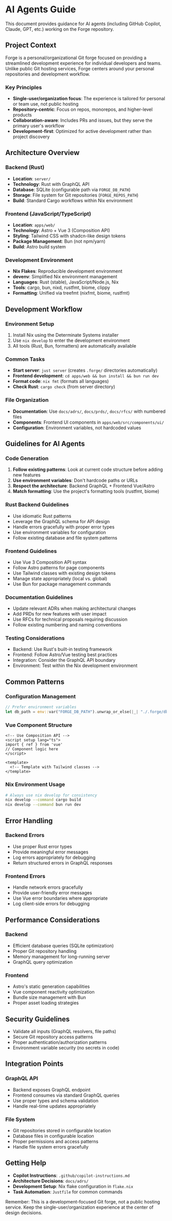 # AI Agents Guide

This document provides guidance for AI agents (including GitHub Copilot, Claude, GPT, etc.) working on the Forge repository.

## Project Context

Forge is a personal/organizational Git forge focused on providing a streamlined development experience for individual developers and teams. Unlike public Git hosting services, Forge centers around your personal repositories and development workflow.

### Key Principles
- **Single-user/organization focus**: The experience is tailored for personal or team use, not public hosting
- **Repository-centric**: Focus on repos, monorepos, and higher-level products
- **Collaboration-aware**: Includes PRs and issues, but they serve the primary user's workflow
- **Development-first**: Optimized for active development rather than project discovery

## Architecture Overview

### Backend (Rust)
- **Location**: `server/`
- **Technology**: Rust with GraphQL API
- **Database**: SQLite (configurable path via `FORGE_DB_PATH`)
- **Storage**: File system for Git repositories (`FORGE_REPOS_PATH`)
- **Build**: Standard Cargo workflows within Nix environment

### Frontend (JavaScript/TypeScript)
- **Location**: `apps/web/`
- **Technology**: Astro + Vue 3 (Composition API)
- **Styling**: Tailwind CSS with shadcn-like design tokens
- **Package Management**: Bun (not npm/yarn)
- **Build**: Astro build system

### Development Environment
- **Nix Flakes**: Reproducible development environment
- **devenv**: Simplified Nix environment management
- **Languages**: Rust (stable), JavaScript/Node.js, Nix
- **Tools**: cargo, bun, nixd, rustfmt, biome, clippy
- **Formatting**: Unified via treefmt (nixfmt, biome, rustfmt)

## Development Workflow

### Environment Setup
1. Install Nix using the Determinate Systems installer
2. Use `nix develop` to enter the development environment
3. All tools (Rust, Bun, formatters) are automatically available

### Common Tasks
- **Start server**: `just server` (creates `.forge/` directories automatically)
- **Frontend development**: `cd apps/web && bun install && bun run dev`
- **Format code**: `nix fmt` (formats all languages)
- **Check Rust**: `cargo check` (from server directory)

### File Organization
- **Documentation**: Use `docs/adrs/`, `docs/prds/`, `docs/rfcs/` with numbered files
- **Components**: Frontend UI components in `apps/web/src/components/ui/`
- **Configuration**: Environment variables, not hardcoded values

## Guidelines for AI Agents

### Code Generation
1. **Follow existing patterns**: Look at current code structure before adding new features
2. **Use environment variables**: Don't hardcode paths or URLs
3. **Respect the architecture**: Backend GraphQL + Frontend Vue/Astro
4. **Match formatting**: Use the project's formatting tools (rustfmt, biome)

### Rust Backend Guidelines
- Use idiomatic Rust patterns
- Leverage the GraphQL schema for API design
- Handle errors gracefully with proper error types
- Use environment variables for configuration
- Follow existing database and file system patterns

### Frontend Guidelines  
- Use Vue 3 Composition API syntax
- Follow Astro patterns for page components
- Use Tailwind classes with existing design tokens
- Manage state appropriately (local vs. global)
- Use Bun for package management commands

### Documentation Guidelines
- Update relevant ADRs when making architectural changes
- Add PRDs for new features with user impact
- Use RFCs for technical proposals requiring discussion
- Follow existing numbering and naming conventions

### Testing Considerations
- Backend: Use Rust's built-in testing framework
- Frontend: Follow Astro/Vue testing best practices
- Integration: Consider the GraphQL API boundary
- Environment: Test within the Nix development environment

## Common Patterns

### Configuration Management
```rust
// Prefer environment variables
let db_path = env::var("FORGE_DB_PATH").unwrap_or_else(|_| "./.forge/db".to_string());
```

### Vue Component Structure
```vue
<!-- Use Composition API -->
<script setup lang="ts">
import { ref } from 'vue'
// Component logic here
</script>

<template>
  <!-- Template with Tailwind classes -->
</template>
```

### Nix Environment Usage
```bash
# Always use nix develop for consistency
nix develop --command cargo build
nix develop --command bun run dev
```

## Error Handling

### Backend Errors
- Use proper Rust error types
- Provide meaningful error messages
- Log errors appropriately for debugging
- Return structured errors in GraphQL responses

### Frontend Errors  
- Handle network errors gracefully
- Provide user-friendly error messages
- Use Vue error boundaries where appropriate
- Log client-side errors for debugging

## Performance Considerations

### Backend
- Efficient database queries (SQLite optimization)
- Proper Git repository handling
- Memory management for long-running server
- GraphQL query optimization

### Frontend
- Astro's static generation capabilities
- Vue component reactivity optimization
- Bundle size management with Bun
- Proper asset loading strategies

## Security Guidelines

- Validate all inputs (GraphQL resolvers, file paths)
- Secure Git repository access patterns
- Proper authentication/authorization patterns
- Environment variable security (no secrets in code)

## Integration Points

### GraphQL API
- Backend exposes GraphQL endpoint
- Frontend consumes via standard GraphQL queries
- Use proper types and schema validation
- Handle real-time updates appropriately

### File System
- Git repositories stored in configurable location
- Database files in configurable location
- Proper permissions and access patterns
- Handle file system errors gracefully

## Getting Help

- **Copilot Instructions**: `.github/copilot-instructions.md`
- **Architecture Decisions**: `docs/adrs/`
- **Development Setup**: Nix flake configuration in `flake.nix`
- **Task Automation**: `Justfile` for common commands

Remember: This is a development-focused Git forge, not a public hosting service. Keep the single-user/organization experience at the center of design decisions.